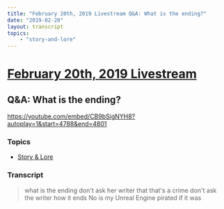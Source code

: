 ```yaml
---
title: "February 20th, 2019 Livestream Q&A: What is the ending?"
date: "2019-02-20"
layout: transcript
topics:
    - "story-and-lore"
---
```

# [February 20th, 2019 Livestream](../2019-02-20.md)
## Q&A: What is the ending?
https://youtube.com/embed/CB9bSigNYH8?autoplay=1&start=4788&end=4801

### Topics
* [Story & Lore](../topics/story-and-lore.md)

### Transcript

> what is the ending don't ask her writer that that's a crime don't ask the writer how it ends No is my Unreal Engine pirated if it was
